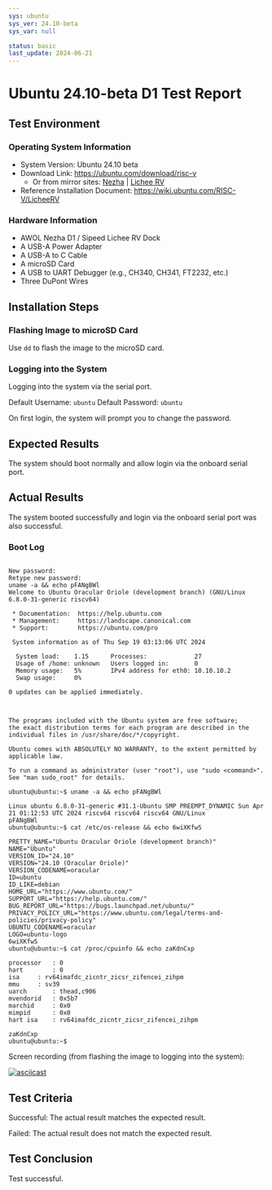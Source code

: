 ```yaml
---
sys: ubuntu
sys_ver: 24.10-beta
sys_var: null

status: basic
last_update: 2024-06-21
---
```


# Ubuntu 24.10-beta D1 Test Report

## Test Environment

### Operating System Information

- System Version: Ubuntu 24.10 beta
- Download Link: https://ubuntu.com/download/risc-v
    - Or from mirror sites: [Nezha](https://mirror.tuna.tsinghua.edu.cn/ubuntu-cdimage/releases/24.10/beta/ubuntu-24.10-beta-preinstalled-server-riscv64%2Bnezha.img.xz) | [Lichee RV](https://mirror.tuna.tsinghua.edu.cn/ubuntu-cdimage/releases/24.10/beta/ubuntu-24.10-beta-preinstalled-server-riscv64%2Blicheerv.img.xz)
- Reference Installation Document: https://wiki.ubuntu.com/RISC-V/LicheeRV

### Hardware Information

- AWOL Nezha D1 / Sipeed Lichee RV Dock
- A USB-A Power Adapter
- A USB-A to C Cable
- A microSD Card
- A USB to UART Debugger (e.g., CH340, CH341, FT2232, etc.)
- Three DuPont Wires

## Installation Steps

### Flashing Image to microSD Card

Use `dd` to flash the image to the microSD card.

### Logging into the System

Logging into the system via the serial port.

Default Username: `ubuntu`
Default Password: `ubuntu`

On first login, the system will prompt you to change the password.

## Expected Results

The system should boot normally and allow login via the onboard serial port.

## Actual Results

The system booted successfully and login via the onboard serial port was also successful.

### Boot Log

```log

New password: 
Retype new password: 
uname -a && echo pFANgBWl 
Welcome to Ubuntu Oracular Oriole (development branch) (GNU/Linux 6.8.0-31-generic riscv64)

 * Documentation:  https://help.ubuntu.com
 * Management:     https://landscape.canonical.com
 * Support:        https://ubuntu.com/pro

 System information as of Thu Sep 19 03:13:06 UTC 2024

  System load:    1.15      Processes:             27
  Usage of /home: unknown   Users logged in:       0
  Memory usage:   5%        IPv4 address for eth0: 10.10.10.2
  Swap usage:     0%

0 updates can be applied immediately.



The programs included with the Ubuntu system are free software;
the exact distribution terms for each program are described in the
individual files in /usr/share/doc/*/copyright.

Ubuntu comes with ABSOLUTELY NO WARRANTY, to the extent permitted by
applicable law.

To run a command as administrator (user "root"), use "sudo <command>".
See "man sudo_root" for details.

ubuntu@ubuntu:~$ uname -a && echo pFANgBWl 

Linux ubuntu 6.8.0-31-generic #31.1-Ubuntu SMP PREEMPT_DYNAMIC Sun Apr 21 01:12:53 UTC 2024 riscv64 riscv64 riscv64 GNU/Linux
pFANgBWl
ubuntu@ubuntu:~$ cat /etc/os-release && echo 6wiXKfwS 

PRETTY_NAME="Ubuntu Oracular Oriole (development branch)"
NAME="Ubuntu"
VERSION_ID="24.10"
VERSION="24.10 (Oracular Oriole)"
VERSION_CODENAME=oracular
ID=ubuntu
ID_LIKE=debian
HOME_URL="https://www.ubuntu.com/"
SUPPORT_URL="https://help.ubuntu.com/"
BUG_REPORT_URL="https://bugs.launchpad.net/ubuntu/"
PRIVACY_POLICY_URL="https://www.ubuntu.com/legal/terms-and-policies/privacy-policy"
UBUNTU_CODENAME=oracular
LOGO=ubuntu-logo
6wiXKfwS
ubuntu@ubuntu:~$ cat /proc/cpuinfo && echo zaKdnCxp 

processor	: 0
hart		: 0
isa		: rv64imafdc_zicntr_zicsr_zifencei_zihpm
mmu		: sv39
uarch		: thead,c906
mvendorid	: 0x5b7
marchid		: 0x0
mimpid		: 0x0
hart isa	: rv64imafdc_zicntr_zicsr_zifencei_zihpm

zaKdnCxp
ubuntu@ubuntu:~$ 
```

Screen recording (from flashing the image to logging into the system):

[![asciicast](https://asciinema.org/a/r9ivCdzlZAGbyuz1SjpnZEJx3.svg)](https://asciinema.org/a/r9ivCdzlZAGbyuz1SjpnZEJx3)

## Test Criteria

Successful: The actual result matches the expected result.

Failed: The actual result does not match the expected result.

## Test Conclusion

Test successful.
